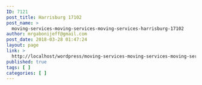 ```yaml
---
ID: 7121
post_title: Harrisburg 17102
post_name: >
  moving-services-moving-services-moving-services-harrisburg-17102
author: mrgabonijeff@gmail.com
post_date: 2018-03-28 01:47:24
layout: page
link: >
  http://localhost/wordpress/moving-services-moving-services-moving-services-harrisburg-17102/
published: true
tags: [ ]
categories: [ ]
---
```

